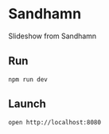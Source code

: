 # Sandhamn

Slideshow from Sandhamn

## Run

`npm run dev`

## Launch

`open http://localhost:8080`
